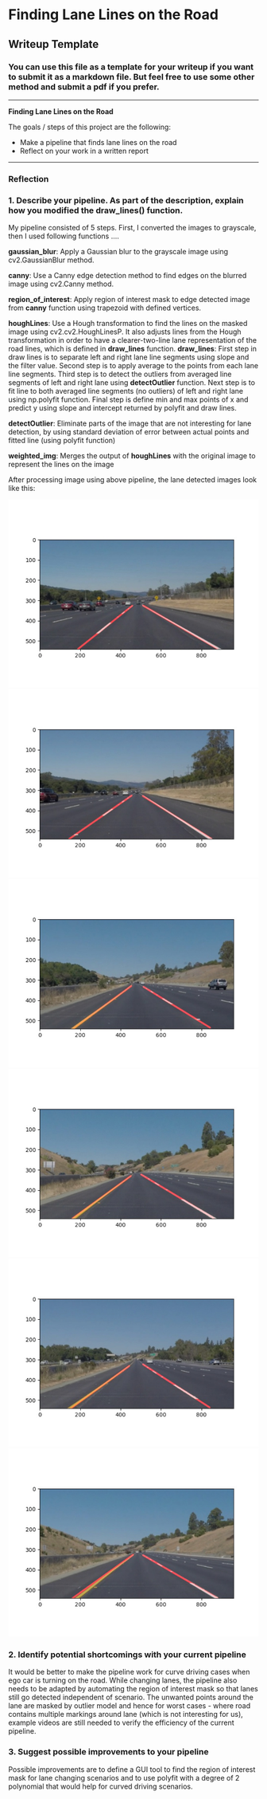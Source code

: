 # **Finding Lane Lines on the Road** 

## Writeup Template

### You can use this file as a template for your writeup if you want to submit it as a markdown file. But feel free to use some other method and submit a pdf if you prefer.

---

**Finding Lane Lines on the Road**

The goals / steps of this project are the following:
* Make a pipeline that finds lane lines on the road
* Reflect on your work in a written report


[//]: # (Image References)

[image1]: ./test_images_output/solidWhiteCurve.jpg "Lane detected Image1"
[image2]: ./test_images_output/solidWhiteRight.jpg "Lane detected Image2"
[image3]: ./test_images_output/solidYellowCurve.jpg "Lane detected Image3"
[image4]: ./test_images_output/solidYellowCurve2.jpg "Lane detected Image4"
[image5]: ./test_images_output/solidYellowLeft.jpg "Lane detected Image5"
[image6]: ./test_images_output/whiteCarLaneSwitch.jpg "Lane detected Image5"
---

### Reflection

### 1. Describe your pipeline. As part of the description, explain how you modified the draw_lines() function.

My pipeline consisted of 5 steps. First, I converted the images to grayscale, then I used following functions .... 

**gaussian_blur**: Apply a Gaussian blur to the grayscale image using cv2.GaussianBlur method.

**canny**: Use a Canny edge detection method to find edges on the blurred image using cv2.Canny method.
           
**region_of_interest**: Apply region of interest mask to edge detected image from **canny** function using trapezoid with defined vertices.


**houghLines**: Use a Hough transformation to find the lines on the masked image using cv2.cv2.HoughLinesP. It also adjusts lines from the Hough transformation in order to have a clearer-two-line lane representation of the road lines, which is defined in **draw_lines** function.
   **draw_lines**: First step in draw lines is to separate left and right lane line segments using slope and the filter value.
                   Second step is to apply average to the points from each lane line segments.
                   Third step is to detect the outliers from averaged line segments of left and right lane using **detectOutlier** function.
                   Next step is to fit line to both averaged line segments (no outliers) of left and right lane using np.polyfit function.
                   Final step is define min and max points of x and predict y using slope and intercept returned by polyfit and draw lines.
                   
   **detectOutlier**: Eliminate parts of the image that are not interesting for lane detection, by using standard deviation of error between actual points and fitted line (using polyfit function)


**weighted_img**: Merges the output of **houghLines** with the original image to represent the lines on the image

After processing image using above pipeline, the lane detected images look like this:

![alt text][image1]
![alt text][image2]
![alt text][image3]
![alt text][image4]
![alt text][image5]
![alt text][image6]


### 2. Identify potential shortcomings with your current pipeline

It would be better to make the pipeline work for curve driving cases when ego car is turning on the road. While changing lanes, the pipeline also needs to be adapted by automating the region of interest mask so that lanes still go detected independent of scenario. The unwanted points around the lane are masked by outlier model and hence for worst cases - where road contains multiple markings around lane (which is not interesting for us), example videos are still needed to verify the efficiency of the current pipeline.


### 3. Suggest possible improvements to your pipeline

Possible improvements are to define a GUI tool to find the region of interest mask for lane changing scenarios and to use polyfit with a degree of 2 polynomial that would help for curved driving scenarios. 

